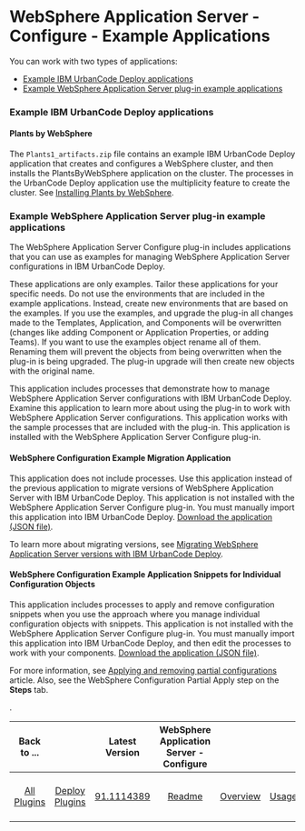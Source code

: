 
# WebSphere Application Server - Configure - Example Applications



You can work with two types of applications:

* [Example IBM UrbanCode Deploy applications](#UCD-example)
* [Example WebSphere Application Server plug-in example applications](#WAS_plugin-ex)

### Example IBM UrbanCode Deploy applications

#### Plants by WebSphere

The `Plants1_artifacts.zip` file contains an example IBM UrbanCode Deploy application that creates and configures a WebSphere cluster, and then installs the PlantsByWebSphere application on the cluster. The processes in the UrbanCode Deploy application use the multiplicity feature to create the cluster. See [Installing Plants by WebSphere](https://community.ibm.com/community/user/wasdevops/blogs/osman-burucu/2022/06/16/example-installing-the-plantsbywebsphere-applicati).

### Example WebSphere Application Server plug-in example applications

The WebSphere Application Server Configure plug-in includes applications that you can use as examples for managing WebSphere Application Server configurations in IBM UrbanCode Deploy.

These applications are only examples. Tailor these applications for your specific needs. Do not use the environments that are included in the example applications. Instead, create new environments that are based on the examples. If you use the examples, and upgrade the plug-in all changes made to the Templates, Application, and Components will be overwritten (changes like adding Component or Application Properties, or adding Teams). If you want to use the examples object rename all of them. Renaming them will prevent the objects from being overwritten when the plug-in is being upgraded. The plug-in upgrade will then create new objects with the original name.

This application includes processes that demonstrate how to manage WebSphere Application Server configurations with IBM UrbanCode Deploy. Examine this application to learn more about using the plug-in to work with WebSphere Application Server configurations. This application works with the sample processes that are included with the plug-in. This application is installed with the WebSphere Application Server Configure plug-in.

#### WebSphere Configuration Example Migration Application

This application does not include processes. Use this application instead of the previous application to migrate versions of WebSphere Application Server with IBM UrbanCode Deploy. This application is not installed with the WebSphere Application Server Configure plug-in. You must manually import this application into IBM UrbanCode Deploy. [Download the application (JSON file)](https://github.com/UrbanCode/IBM-UCD-PLUGINS/blob/main/files/WebSphereConfiguration/SampleApplications/WebSphereConfigurationExampleMigrationApplication.json).

To learn more about migrating versions, see [Migrating WebSphere Application Server versions with IBM UrbanCode Deploy](https://community.ibm.com/community/user/wasdevops/blogs/osman-burucu/2023/01/04/migrating-websphere-application-server-versions-wi).

#### WebSphere Configuration Example Application Snippets for Individual Configuration Objects

This application includes processes to apply and remove configuration snippets when you use the approach where you manage individual configuration objects with snippets. This application is not installed with the WebSphere Application Server Configure plug-in. You must manually import this application into IBM UrbanCode Deploy, and then edit the processes to work with your components. [Download the application (JSON file)](https://github.com/UrbanCode/IBM-UCD-PLUGINS/blob/main/files/WebSphereConfiguration/SampleApplications/WebSphereConfigurationExampleSnippetApplication.json).

For more information, see [Applying and removing partial configurations](https://community.ibm.com/community/user/wasdevops/blogs/osman-burucu/2022/07/06/applying-and-removing-partial-configurations) article. Also, see the WebSphere Configuration Partial Apply step on the **Steps** tab.

.


|Back to ...||Latest Version|WebSphere Application Server - Configure ||||||||
| :---: | :---: | :---: | :---: | :---: | :---: | :---: | :---: | :---: | :---: | :---: |
|[All Plugins](../../index.md)|[Deploy Plugins](../README.md)|[91.1114389](https://raw.githubusercontent.com/UrbanCode/IBM-UCD-PLUGINS/main/files/WebSphereConfiguration/WebSphereConfiguration-91.1114389.zip)|[Readme](README.md)|[Overview](overview.md)|[Usage](usage.md)|[Example Processes](example processes.md)|[Steps](steps.md)|[Roles](roles.md)|[Troubleshooting](troubleshooting.md)|[Downloads](downloads.md)|

